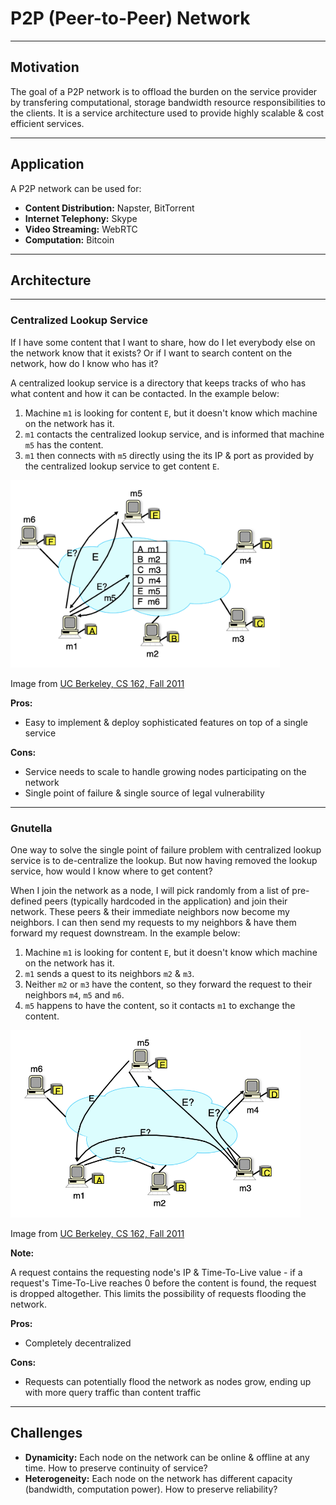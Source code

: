 # P2P (Peer-to-Peer) Network
---
## Motivation
The goal of a P2P network is to offload the burden on the service provider by transfering computational, storage bandwidth resource responsibilities to the clients.
It is a service architecture used to provide highly scalable & cost efficient services.

---
## Application
A P2P network can be used for:
* __Content Distribution:__ Napster, BitTorrent
* __Internet Telephony:__ Skype
* __Video Streaming:__ WebRTC
* __Computation:__ Bitcoin

---
## Architecture
---
### Centralized Lookup Service
If I have some content that I want to share, how do I let everybody else on the network know that it exists? 
Or if I want to search content on the network, how do I know who has it? 

A centralized lookup service is a directory that keeps tracks of who has what content and how it can be contacted. In the example below: 
1. Machine `m1` is looking for content `E`, but it doesn't know which machine on the network has it.
2. `m1` contacts the centralized lookup service, and is informed that machine `m5` has the content.
3. `m1` then connects with `m5` directly using the its IP & port as provided by the centralized lookup service to get content `E`.

<img src="images/centralized-lookup-service.png" height="300"/>

Image from [UC Berkeley, CS 162, Fall 2011](https://inst.eecs.berkeley.edu/~cs162/fa11/)

__Pros:__
* Easy to implement & deploy sophisticated features on top of a single service 

__Cons:__
* Service needs to scale to handle growing nodes participating on the network
* Single point of failure & single source of legal vulnerability
---
### Gnutella
One way to solve the single point of failure problem with centralized lookup service is to de-centralize the lookup. But now having removed the lookup service, how would I know where to get content? 

When I join the network as a node, I will pick randomly from a list of pre-defined peers (typically hardcoded in the application) and join their network. These peers & their immediate neighbors now become my neighbors. I can then send my requests to my neighbors & have them forward my request downstream. In the example below:
1. Machine `m1` is looking for content `E`, but it doesn't know which machine on the network has it.
2. `m1` sends a quest to its neighbors `m2` & `m3`.
3. Neither `m2` or `m3` have the content, so they forward the request to their neighbors `m4`, `m5` and `m6`.
4. `m5` happens to have the content, so it contacts `m1` to exchange the content.

<img src="images/gnutella.png" height="300"/>

Image from [UC Berkeley, CS 162, Fall 2011](https://inst.eecs.berkeley.edu/~cs162/fa11/)

__Note:__

A request contains the requesting node's IP & Time-To-Live value - if a request's Time-To-Live reaches 0 before the content is found, the request is dropped altogether. This limits the possibility of requests flooding the network.

__Pros:__
* Completely decentralized 

__Cons:__
* Requests can potentially flood the network as nodes grow, ending up with more query traffic than content traffic

---
## Challenges
* __Dynamicity:__ Each node on the network can be online & offline at any time. How to preserve continuity of service?
* __Heterogeneity:__ Each node on the network has different capacity (bandwidth, computation power). How to preserve reliability?
